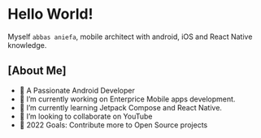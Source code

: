 
# Hello World!

Myself `abbas aniefa`, mobile architect with android, iOS and React Native knowledge.


## [About Me]

- 🚀 A Passionate Android Developer 
- 🔭 I’m currently working on Enterprice Mobile apps development.
- 🌱 I’m currently learning Jetpack Compose and React Native.<br />
- 👯 I’m looking to collaborate on YouTube
- 🥅 2022 Goals: Contribute more to Open Source projects
